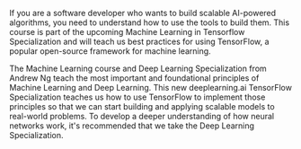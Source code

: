 If you are a software developer who wants to build scalable AI-powered algorithms, you need to understand how to use the tools to build them. This course is part of the upcoming Machine Learning in Tensorflow Specialization and will teach us best practices for using TensorFlow, a popular open-source framework for machine learning. 

The Machine Learning course and Deep Learning Specialization from Andrew Ng teach the most important and foundational principles of Machine Learning and Deep Learning. This new deeplearning.ai TensorFlow Specialization teaches us how to use TensorFlow to implement those principles so that we can start building and applying scalable models to real-world problems. To develop a deeper understanding of how neural networks work, it's recommended that we take the Deep Learning Specialization.
